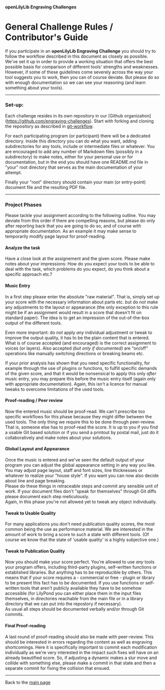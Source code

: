 #### openLilyLib Engraving Challenges

# General Challenge Rules / Contributor's Guide

If you participate in an **openLilyLib Engraving Challenge** you should
try to follow the workflow described in this document as closely as
possible. We've set it up in order to provide a working situation that
offers the best possible basis for comparison of different tools'
strengths and weaknesses.  
However, if some of these guidelines come severely across the way your
tool suggests you to work, then you can of course deviate. But please
do so with enough documentation so we can see your reasoning (and learn
something about your tools).

---

### Set-up:

Each challenge resides in its own repository in our [Github organization]
(https://github.com/engraving-challenges). Start with forking and cloning
the repository as described in [git-workflow](git-workflow.md).

For each participating program (or participant) there will be a dedicated
directory. Inside this directory you can do what you want, adding subdirectories
for any tools, include or intermediate files or whatever.
You are encouraged to add any number of
Markdown files (possibly in a subdirectory) to make notes, either for
your personal use or for documentation, but in the end you should have one
README.md file in "your" root directory that serves as the main
documentation of your attempt.

Finally your "root" directory should contain your main (or entry-point)
document file and the resulting PDF file.

---

### Project Phases

Please tackle your assignment according to the following outline. You
may deviate from this order if there are compelling reasons,
but please do only after reporting back that you are going to do so,
and of course with appropriate documentation. As an example it may make
sense to temporarily modify page layout for proof-reading.

#### Analyze the task

Have a close look at the assignement and the given score. Please make
notes about your impressions: How do you expect your tools to be able
to deal with the task, which problems do you expect, do you think
about a specific approach etc.?

#### Music Entry

In a first step please enter the absolute "raw material". That is,
simply set up your score with the necessary information about parts etc.
but do *not* make any adjustments to the layout or appearance (the only
exception to this rule might be if an assignment would result in a score
that doesn't fit on standard paper). The idea is to get an impression
of the out-of-the-box output of the different tools.

Even more important: do *not* apply *any* individual adjustment or tweak
to improve the output quality, it has to be the plain content that is entered.
What is of course accepted (and encouraged) is the correct
assignment to voices (or layers). Also accepted *(but only if 
documented)* are "on/off" operations like manually switching directions or breaking beams etc.

If your prior analysis has shown that you need specific functionality,
for example through the use of plugins or functions, to fulfill specific
demands of the given score, and that it would be nonsensical to apply
this only *after* music entry, you may prepare this before the music
entry itself (again only with appropriate documentation). Again, this
isn't a licence for manual tweaks to overcome limitations of the used
tools.

#### Proof-reading / Peer review

Now the entered music should be proof-read. We can't prescribe too
specific workflows for this phase because they might differ between
the used tools. The only thing we require this to be done through
peer-review. That is, someone else has to proof-read the score. It is
up to you if you find a usable Git based solution or if you send a
printout by postal mail, just do it collaboratively and make notes
about your solutions.

#### Global Layout and Appearance

Once the music is entered and we've seen the default output of your
program you can adjust the global appearance setting in any way you
like. You may adjust page layout, staff and font sizes, line thicknesses
or whatever to realize your "house style". If you want you can now
also decide about line and page breaking.  
Please do these things in retraceable steps and commit any sensible unit
of work. If your document files don't "speak for themselves" through
Git diffs please document each step meticulously.  
Again, in this phase you're not allowed yet to tweak any object
individually.

#### Tweak to Usable Quality

For many applications you don't need publication quality scores, the most
common being the use as performance material. We are interested in the
amount of work to bring a score to such a state with different tools.
(Of course we know that the state of 'usable quality' is a highly subjective
one.)

#### Tweak to Publication Quality

Now you should make your score perfect. You're allowed to use *any*
tools your program offers, including third-party plugins, self-written
functions or established libraries. But anything has to be reproducible
by others. This means that if your score requires a - commercial or free -
plugin or library to be present this fact has to be documented.
If you use functions or self-written tools
that aren't publicly available they have to be somehow accessible
(for LilyPond you can either place them in the input files themselves,
in directories reachable from the main file or in a library directory
that we can put into the repostory if necessary).  
As usual all steps should be documented verbally and/or through Git
commits.

#### Final Proof-reading

A last round of proof-reading should also be made with peer-review.
This should be interested in errors regarding the content as well as
engraving shortcomings. Here it is specifically important to commit
each modification individually as we're very interested in the impact
such fixes will have on an already beautified score.
So, if adjusting a dynamic makes a slur move and collide with something else,
please make a commit in that state and then a separate commit for fixing
the collision that ensued.

---

Back to the [main page](README.md)

